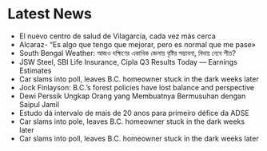 # Latest News
-  El nuevo centro de salud de Vilagarcía, cada vez más cerca
-  Alcaraz- “Es algo que tengo que mejorar, pero es normal que me pase»
-  South Bengal Weather: আজও দক্ষিণের একাধিক জেলায় বৃষ্টির সম্ভাবনা, বিদায় নেবে শীত?
-  JSW Steel, SBI Life Insurance, Cipla Q3 Results Today — Earnings Estimates
-  Car slams into poll, leaves B.C. homeowner stuck in the dark weeks later
-  Jock Finlayson: B.C.’s forest policies have lost balance and perspective
-  Dewi Perssik Ungkap Orang yang Membuatnya Bermusuhan dengan Saipul Jamil
-  Estudo dá intervalo de mais de 20 anos para primeiro défice da ADSE
-  Car slams into pole, leaves B.C. homeowner stuck in the dark weeks later
-  Car slams into poll, leaves B.C. homeowner stuck in the dark weeks later
